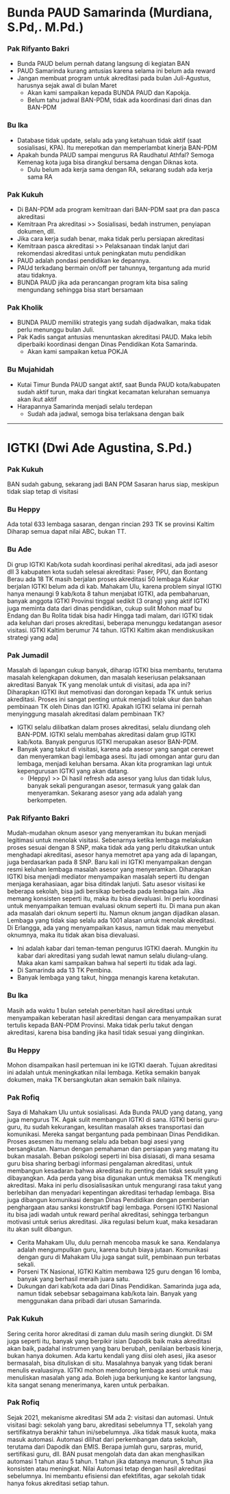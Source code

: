 # Bunda PAUD Samarinda (Murdiana, S.Pd,. M.Pd.)
### Pak Rifyanto Bakri
- Bunda PAUD belum pernah datang langsung di kegiatan BAN
- PAUD Samarinda kurang antusias karena selama ini belum ada reward
- Jangan membuat program untuk akreditasi pada bulan Juli-Agustus, harusnya sejak awal di bulan Maret
	- Akan kami sampaikan kepada BUNDA PAUD dan Kapokja.
	- Belum tahu jadwal BAN-PDM, tidak ada koordinasi dari dinas dan BAN-PDM
### Bu Ika
- Database tidak update, selalu ada yang ketahuan tidak aktif (saat sosialisasi, KPA). Itu merepotkan dan memperlambat kinerja BAN-PDM
- Apakah bunda PAUD sampai mengurus RA Raudhatul Athfal? Semoga Kemenag kota juga bisa dirangkul bersama dengan Diknas kota.
	- Dulu belum ada kerja sama dengan RA, sekarang sudah ada kerja sama RA

### Pak Kukuh
- Di BAN-PDM ada program kemitraan dari BAN-PDM saat pra dan pasca akreditasi
- Kemitraan Pra akreditasi >> Sosialisasi, bedah instrumen, penyiapan dokumen, dll.
- Jika cara kerja sudah benar, maka tidak perlu persiapan akreditasi
- Kemitraan pasca akreditasi >> Pelaksanaan tindak lanjut dari rekomendasi akreditasi untuk peningkatan mutu pendidikan
- PAUD adalah pondasi pendidikan ke depannya.
- PAUd terkadang bermain on/off per tahunnya, tergantung ada murid atau tidaknya.
- BUNDA PAUD jika ada perancangan program kita bisa saling mengundang sehingga bisa start bersamaan

### Pak Kholik
- BUNDA PAUD memiliki strategis yang sudah dijadwalkan, maka tidak perlu menunggu bulan Juli.
- Pak Kadis sangat antusias menuntaskan akreditasi PAUD. Maka lebih diperbaiki koordinasi dengan Dinas Pendidikan Kota Samarinda.
	- Akan kami sampaikan ketua POKJA

### Bu Mujahidah
- Kutai Timur Bunda PAUD sangat aktif, saat Bunda PAUD kota/kabupaten sudah aktif turun, maka dari tingkat kecamatan kelurahan semuanya akan ikut aktif
- Harapannya Samarinda menjadi selalu terdepan
	- Sudah ada jadwal, semoga bisa terlaksana dengan baik

---
# IGTKI (Dwi Ade Agustina, S.Pd.)
### Pak Kukuh
BAN sudah gabung, sekarang jadi BAN PDM
Sasaran harus siap, meskipun tidak siap tetap di visitasi

### Bu Heppy
Ada total 633 lembaga sasaran, dengan rincian 293 TK se provinsi Kaltim
Diharap semua dapat nilai ABC, bukan TT.
### Bu Ade
Di grup IGTKI Kab/kota sudah koordinasi perihal akreditasi, ada jadi asesor dll
3 kabupaten kota sudah selesai akreditasi: Paser, PPU, dan Bontang
Berau ada 18 TK masih berjalan proses akreditasi
50 lembaga Kukar berjalan
IGTKI belum ada di kab. Mahakam Ulu, karena problem sinyal
IGTKI hanya menaungi 9 kab/kota
8 tahun menjabat IGTKI, ada pembaharuan, banyak anggota IGTKI Provinsi tinggal sedikit (3 orang) yang aktif
IGTKI juga meminta data dari dinas pendidikan, cukup sulit 
Mohon maaf bu Endang dan Bu Rolita tidak bisa hadir
Hingga tadi malam, dari IGTKI tidak ada keluhan dari proses akreditasi, beberapa menunggu kedatangan asesor visitasi. 
IGTKI Kaltim berumur 74 tahun.
IGTKI Kaltim akan mendiskusikan strategi yang ada]
### Pak Jumadil
Masalah di lapangan cukup banyak, diharap IGTKI bisa membantu, terutama masalah kelengkapan dokumen, dan masalah keseriusan pelaksanaan akreditasi
Banyak TK yang menolak untuk di visitasi, ada apa ini?
Diharapkan IGTKI ikut memotivasi dan dorongan kepada TK untuk serius akreditasi. 
Proses ini sangat penting untuk menjadi tolak ukur dan bahan pembinaan TK oleh Dinas dan IGTKI.
Apakah IGTKI selama ini pernah menyinggung masalah akreditasi dalam pembinaan TK?
- IGTKI selalu dilibatkan dalam proses akreditasi, selalu diundang oleh BAN-PDM. IGTKI selalu membahas akreditasi dalam grup IGTKI kab/kota. Banyak pengurus IGTKI merupakan asesor BAN-PDM.
- Banyak yang takut di visitasi, karena ada asesor yang sangat cerewet dan menyeramkan bagi lembaga asesi. Itu jadi omongan antar guru dan lembaga, menjadi keluhan bersama. Akan kita programkan lagi untuk kepengurusan IGTKI yang akan datang.
	- (Heppy) >> Di hasil refresh ada asesor yang lulus dan tidak lulus, banyak sekali pengurangan asesor, termasuk yang galak dan menyeramkan. Sekarang asesor yang ada adalah yang berkompeten.
### Pak Rifyanto Bakri
Mudah-mudahan oknum asesor yang menyeramkan itu bukan menjadi legitimasi untuk menolak visitasi. Sebenarnya ketika lembaga melakukan proses sesuai dengan 8 SNP, maka tidak ada yang perlu ditakutkan untuk menghadapi akreditasi, asesor hanya memotret apa yang ada di lapangan, juga berdasarkan pada 8 SNP.
Baru kali ini IGTKI menyampaikan dengan resmi keluhan lembaga masalah asesor yang menyeramkan. Diharapkan IGTKI bisa menjadi mediator menyampaikan masalah seperti itu dengan menjaga kerahasiaan, agar bisa ditindak lanjuti.
Satu asesor visitasi ke beberapa sekolah, bisa jadi bersikap berbeda pada lembaga lain. Jika memang konsisten seperti itu, maka itu bisa dievaluasi. Ini perlu koordinasi untuk menyampaikan temuan evaluasi oknum seperti itu.
Di mana pun akan ada masalah dari oknum seperti itu. Namun oknum jangan dijadikan alasan. Lembaga yang tidak siap selalu ada 1001 alasan untuk menolak akreditasi.
Di Erlangga, ada yang menyampaikan kasus, namun tidak mau menyebut oknumnya, maka itu tidak akan bisa dievaluasi.
- Ini adalah kabar dari teman-teman pengurus IGTKI daerah. Mungkin itu kabar dari akreditasi yang sudah lewat namun selalu diulang-ulang. Maka akan kami sampaikan bahwa hal seperti itu tidak ada lagi.
- Di Samarinda ada 13 TK Pembina.
- Banyak lembaga yang takut, hingga menangis karena ketakutan.
### Bu Ika
Masih ada waktu 1 bulan setelah penerbitan hasil akreditasi untuk menyampaikan keberatan hasil akreditasi dengan cara menyampaikan surat tertulis kepada BAN-PDM Provinsi. Maka tidak perlu takut dengan akreditasi, karena bisa banding jika hasil tidak sesuai yang diinginkan.
### Bu Heppy
Mohon disampaikan hasil pertemuan ini ke IGTKI daerah. Tujuan akreditasi ini adalah untuk meningkatkan nilai lembaga. Ketika semakin banyak dokumen, maka TK bersangkutan akan semakin baik nilainya.

### Pak Rofiq
Saya di Mahakam Ulu untuk sosialisasi. Ada Bunda PAUD yang datang, yang juga mengurus TK. Agak sulit membangun IGTKI di sana. IGTKI berisi guru-guru, itu sudah kekurangan, kesulitan masalah akses transportasi dan komunikasi. Mereka sangat bergantung pada pembinaan Dinas Pendidikan.
Proses asesmen itu memang selalu ada beban bagi asesi yang bersangkutan. Namun dengan pemahaman dan persiapan yang matang itu bukan masalah. Beban psikologi seperti ini bisa disiasati, di mana sesama guru bisa sharing berbagi informasi pengalaman akreditasi, untuk membangun kesadaran bahwa akreditasi itu penting dan tidak sesulit yang dibayangkan. Ada perda yang bisa digunakan untuk memaksa TK mengikuti akreditasi. Maka ini perlu disosialisasikan untuk mengurangi rasa takut yang berlebihan dan menyadari kepentingan akreditasi terhadap lembaga.
Bisa juga dibangun komunikasi dengan Dinas Pendidikan dengan pemberian penghargaan atau sanksi konstruktif bagi lembaga. 
Porseni IGTKI Nasional itu bisa jadi wadah untuk reward perihal akreditasi, sehingga terbangun motivasi untuk serius akreditasi. Jika regulasi belum kuat, maka kesadaran itu akan sulit dibangun.
- Cerita Mahakam Ulu, dulu pernah mencoba masuk ke sana. Kendalanya adalah mengumpulkan guru, karena butuh biaya jutaan. Komunikasi dengan guru di Mahakam Ulu juga sangat sulit, pembinaan pun terbatas sekali.
- Porseni TK Nasional, IGTKI Kaltim membawa 125 guru dengan 16 lomba, banyak yang berhasil meraih juara satu.
- Dukungan dari kab/kota ada dari Dinas Pendidikan. Samarinda juga ada, namun tidak sebebsar sebagaimana kab/kota lain. Banyak yang menggunakan dana pribadi dari utusan Samarinda.
### Pak Kukuh
Sering cerita horor akreditasi di zaman dulu masih sering diungkit. Di SM juga seperti itu, banyak yang berpikir isian Dapodik baik maka akreditasi akan baik, padahal instrumen yang baru berubah, penilaian berbasis kinerja, bukan hanya dokumen.
Ada kartu kendali yang diisi oleh asesi, jika asesor bermasalah, bisa dituliskan di situ. Masalahnya banyak yang tidak berani menulis evaluasinya. IGTKI mohon mendorong lembaga asesi untuk mau menuliskan masalah yang ada. Boleh juga berkunjung ke kantor langsung, kita sangat senang menerimanya, karen untuk perbaikan.

### Pak Rofiq
Sejak 2021, mekanisme akreditasi SM ada 2: visitasi dan automasi. Untuk visitasi bagi: sekolah yang baru, akreditasi sebelumnya TT, sekolah yang sertifikatnya berakhir tahun ini/sebelumnya. Jika tidak masuk kuota, maka masuk automasi. Automasi dilihat dari perkembangan data sekolah, terutama dari Dapodik dan EMIS. Berapa jumlah guru, sarpras, murid, sertifikasi guru, dll. BAN pusat mengolah data dan akan menghasilkan automasi 1 tahun atau 5 tahun. 1 tahun jika datanya menurun, 5 tahun jika konsisten atau meningkat. Nilai Automasi tetap dengan hasil akreditasi sebelumnya. Ini membantu efisiensi dan efektifitas, agar sekolah tidak hanya fokus akreditasi setiap tahun.